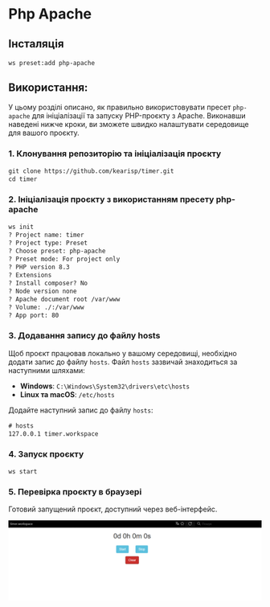 # Php Apache

## Інсталяція

```shell
ws preset:add php-apache
```

## Використання:

У цьому розділі описано, як правильно використовувати пресет `php-apache` для ініціалізації та запуску PHP-проєкту з
Apache. Виконавши наведені нижче кроки, ви зможете швидко налаштувати середовище для вашого проєкту.

### 1. Клонування репозиторію та ініціалізація проєкту

```shell
git clone https://github.com/kearisp/timer.git
cd timer
```

### 2. Ініціалізація проєкту з використанням пресету php-apache

```shell
ws init
? Project name: timer
? Project type: Preset
? Choose preset: php-apache
? Preset mode: For project only
? PHP version 8.3
? Extensions
? Install composer? No
? Node version none
? Apache document root /var/www
? Volume: ./:/var/www
? App port: 80
```

### 3. Додавання запису до файлу hosts

Щоб проєкт працював локально у вашому середовищі, необхідно додати запис до файлу `hosts`. Файл `hosts` зазвичай
знаходиться за наступними шляхами:

- **Windows**: `C:\Windows\System32\drivers\etc\hosts`
- **Linux та macOS**: `/etc/hosts`

Додайте наступний запис до файлу `hosts`:

```text
# hosts
127.0.0.1 timer.workspace
```

### 4. Запуск проєкту

```shell
ws start
```

### 5. Перевірка проєкту в браузері

Готовий запущений проєкт, доступний через веб-інтерфейс.

![php-apache-img.png](/docs/presets/php-apache-img.png)
